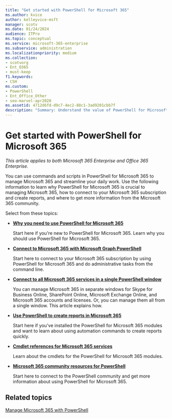 ```yaml
---
title: "Get started with PowerShell for Microsoft 365"
ms.author: kvice
author: kelleyvice-msft
manager: scotv
ms.date: 01/24/2024
audience: ITPro
ms.topic: conceptual
ms.service: microsoft-365-enterprise
ms.subservice: administration
ms.localizationpriority: medium
ms.collection: 
- scotvorg
- Ent_O365
- must-keep
f1.keywords:
- CSH
ms.custom: 
- PowerShell
- Ent_Office_Other
- seo-marvel-apr2020
ms.assetid: 4712d6fd-d9c7-4ec2-88c1-3ad9201cbb7f
description: "Summary: Understand the value of PowerShell for Microsoft 365, how to get connected to your Microsoft 365 tenant, and where to get help."
---
```


# Get started with PowerShell for Microsoft 365

*This article applies to both Microsoft 365 Enterprise and Office 365 Enterprise.*

You can use commands and scripts in PowerShell for Microsoft 365 to manage Microsoft 365 and streamline your daily work. Use the following information to learn why PowerShell for Microsoft 365 is crucial to managing Microsoft 365, how to connect to your Microsoft 365 subscription and create reports, and where to get more information from the Microsoft 365 community.
  
Select from these topics:
  
- [**Why you need to use PowerShell for Microsoft 365**](why-you-need-to-use-microsoft-365-powershell.md)

    Start here if you're new to PowerShell for Microsoft 365. Learn why you should use PowerShell for Microsoft 365.

- [**Connect to Microsoft 365 with Microsoft Graph PowerShell**](connect-to-microsoft-365-powershell.md)

    Start here to connect to your Microsoft 365 subscription by using PowerShell for Microsoft 365 and do administrative tasks from the command line.

- [**Connect to all Microsoft 365 services in a single PowerShell window**](connect-to-all-microsoft-365-services-in-a-single-windows-powershell-window.md)

    You can manage Microsoft 365 in separate windows for Skype for Business Online, SharePoint Online, Microsoft Exchange Online, and Microsoft 365 accounts and licenses. Or, you can manage them all from a single window. This article explains how.

- [**Use PowerShell to create reports in Microsoft 365**](use-windows-powershell-to-create-reports-in-microsoft-365.md)

    Start here if you've installed the PowerShell for Microsoft 365 modules and want to learn about using automation commands to create reports quickly.

- [**Cmdlet references for Microsoft 365 services**](cmdlet-references-for-microsoft-365-services.md)

    Learn about the cmdlets for the PowerShell for Microsoft 365 modules.

- [**Microsoft 365 community resources for PowerShell**](microsoft-365-powershell-community-resources.md)

    Start here to connect to the PowerShell community and get more information about using PowerShell for Microsoft 365.

## Related topics

[Manage Microsoft 365 with PowerShell](manage-microsoft-365-with-microsoft-365-powershell.md)
